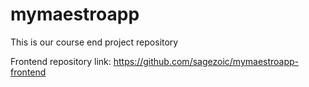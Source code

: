 # mymaestroapp
This is our course end project repository

Frontend repository link: https://github.com/sagezoic/mymaestroapp-frontend

